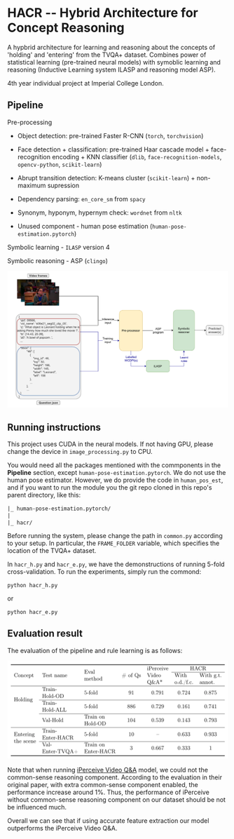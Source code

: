# HACR -- Hybrid Architecture for Concept Reasoning

A hypbrid architecture for learning and reasoning about the concepts of 'holding' and 'entering' from the TVQA+ dataset. Combines power of statistical learning (pre-trained neural models) with symoblic learning and reasoning (Inductive Learning system ILASP and reasoning model ASP).

4th year individual project at Imperial College London.


## Pipeline

Pre-processing

- Object detection: pre-trained Faster R-CNN (`torch`, `torchvision`)

- Face detection + classification: pre-trained Haar cascade model + face-recognition encoding + KNN classifier (`dlib`, `face-recognition-models`, `opencv-python`, `scikit-learn`)

- Abrupt transition detection: K-means cluster (`scikit-learn`) + non-maximum supression

- Dependency parsing: `en_core_sm` from `spacy`

- Synonym, hyponym, hypernym check: `wordnet` from `nltk`

- Unused component - human pose estimation (`human-pose-estimation.pytorch`)

Symbolic learning - `ILASP` version 4

Symbolic reasoning - ASP (`clingo`)

![pipeline](img/pipeline.png)

## Running instructions

This project uses CUDA in the neural models. If not having GPU, please change the device in `image_processing.py` to CPU.

You would need all the packages mentioned with the commponents in the **Pipeline** section, except `human-pose-estimation.pytorch`. We do not use the human pose estimator. However, we do provide the code in `human_pos_est`, and if you want to run the module you the git repo cloned in this repo's parent directory, like this:

```
|_ human-pose-estimation.pytorch/
|
|_ hacr/
```

Before running the system, please change the path in `common.py` according to your setup. In particular, the `FRAME_FOLDER` variable, which specifies the location of the TVQA+ dataset.

In `hacr_h.py` and `hacr_e.py`, we have the demonstructions of running 5-fold cross-validation. To run the experiments, simply run the commond:

```
python hacr_h.py
```

or

```
python hacr_e.py
```

## Evaluation result

The evaluation of the pipeline and rule learning is as follows:

![eval-table](img/eval-table.png)

Note that when running [iPerceive Video Q&A](https://github.com/amanchadha/iPerceive/tree/master/iPerceiveVideoQA) model, we could not the common-sense reasoning component. According to the evaluation in their original paper, with extra common-sense component enabled, the performance increase around 1%. Thus, the performance of iPerceive without common-sense reasoning component on our dataset should be not be influenced much.

Overall we can see that if using accurate feature extraction our model outperforms the iPerceive Video Q&A.
